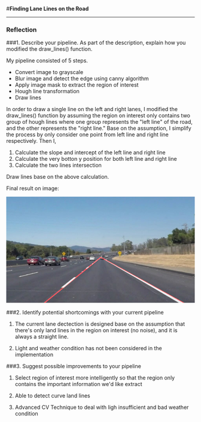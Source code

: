 #**Finding Lane Lines on the Road** 


[//]: # (Image References)

[image2]: ./test_images/processed/processed_solidWhiteCurve.jpg "Grayscale"

---

### Reflection

###1. Describe your pipeline. As part of the description, explain how you modified the draw_lines() function.

My pipeline consisted of 5 steps. 

* Convert image to grayscale
* Blur image and detect the edge using canny algorithm
* Apply image mask to extract the region of interest
* Hough line transformation
* Draw lines

In order to draw a single line on the left and right lanes, I modified the draw_lines() function by assuming the region on interest only contains two group of hough lines where one group represents the "left line" of the road, and the other represents the "right line." Base on the assumption, I simplify the process by only consider one point from left line and right line respectively. Then I,

1. Calculate the slope and intercept of the left line and right line
2. Calculate the very botton y position for both left line and right line
3. Calculate the two lines intersection

Draw lines base on the above calculation.


Final result on image:

![alt text][image2]



###2. Identify potential shortcomings with your current pipeline

1) The current lane dectection is designed base on the assumption that there's only land lines in the region on interest (no noise), and it is always a straight line. 

2) Light and weather condition has not been considered in the implementation

###3. Suggest possible improvements to your pipeline

1) Select region of interest more intelligently so that the region only contains the important information we'd like extract

2) Able to detect curve land lines

3) Advanced CV Technique to deal with ligh insufficient and bad weather condition